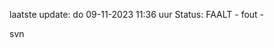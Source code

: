 laatste update: 
do 09-11-2023 11:36   uur 
Status: FAALT - fout - 
<div class="service R">svn</div>